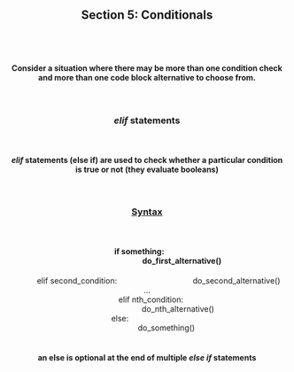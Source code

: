 <div align='center'>
<h2 style='border: solid white 1px;'>Section 5: Conditionals<h2>

<br>

<h4>Consider a situation where there may be more than one condition check and more than one code block alternative to choose from.</h4>

<br>

<h3><span style='font-style: italic'>elif</span> statements</h3>
<br>

<h4><span style='font-style: italic'>elif</span> statements (else if) are used to check whether a particular condition is true or not (they evaluate booleans)</h4>

<br>

<h3 style='text-decoration: underline;'>Syntax</h3>
<br>
<h4>
<span style='padding-right: 2em'>if something:</span>
<br>
<span style='padding-left: 9em'>do_first_alternative()</span>
</h4>
<span style='padding-left: 3em'>elif second_condition:</span>
<span style='padding-left: 9.5em'>do_second_alternative()</span>
<br>
...
<br>
<span style='padding-left: 1em'>elif nth_condition:</span>
<br>
<span style='padding-left: 8em'>do_nth_alternative()</span>
<br>
<span style='padding-right: 7em'>else:</span>
<br>
<span style='padding-left: 5em'>do_something()</span>

<br>
<br>

<h4>an else is optional at the end of multiple <span style='font-style: italic'>else if</span> statements</h4>

</div>